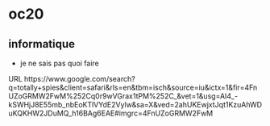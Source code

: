 # oc20
## informatique
* je ne sais pas quoi faire

<?xml version="1.0" encoding="UTF-8"?>
<!DOCTYPE plist PUBLIC "-//Apple//DTD PLIST 1.0//EN" "http://www.apple.com/DTDs/PropertyList-1.0.dtd">
<plist version="1.0">
<dict>
	<key>URL</key>
	<string>https://www.google.com/search?q=totally+spies&amp;client=safari&amp;rls=en&amp;tbm=isch&amp;source=iu&amp;ictx=1&amp;fir=4FnUZoGRMW2FwM%252Cq0r9wVGrax1tPM%252C_&amp;vet=1&amp;usg=AI4_-kSWHjJ8E55mb_nbEoKTlVYdE2VyIw&amp;sa=X&amp;ved=2ahUKEwjxtJqt1KzuAhWDuKQKHW2JDuMQ_h16BAg6EAE#imgrc=4FnUZoGRMW2FwM</string>
</dict>
</plist>
